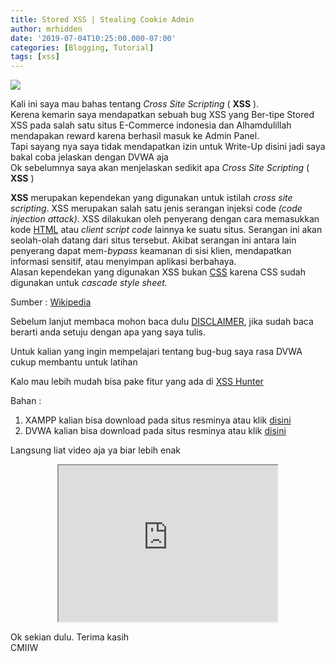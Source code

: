 ```yaml
---
title: Stored XSS | Stealing Cookie Admin
author: mrhidden
date: '2019-07-04T10:25:00.000-07:00'
categories: [Blogging, Tutorial]
tags: [xss]
---
```


![](https://1.bp.blogspot.com/-5bvTWOJBYGM/XR4acMIa5BI/AAAAAAAAAkc/ZW5Jax0vHDgcToIYKyxhKnEmoNj9IYTpwCLcBGAs/s400/cross-site-scripting-xss.jpg)

  
Kali ini saya mau bahas tentang _Cross Site Scripting_ ( **XSS** ).  
Kerena kemarin saya mendapatkan sebuah bug XSS yang Ber-tipe Stored XSS pada salah satu situs E-Commerce indonesia dan Alhamdulillah mendapakan reward karena berhasil masuk ke Admin Panel.  
Tapi sayang nya saya tidak mendapatkan izin untuk Write-Up disini jadi saya bakal coba jelaskan dengan DVWA aja  
Ok sebelumnya saya akan menjelaskan sedikit apa _Cross Site Scripting_ ( **XSS** )  
  
**XSS** merupakan kependekan yang digunakan untuk istilah _cross site scripting_. XSS merupakan salah satu jenis serangan injeksi code _(code injection attack)_. XSS dilakukan oleh penyerang dengan cara memasukkan kode [HTML](https://id.wikipedia.org/wiki/HTML "HTML") atau _client script code_ lainnya ke suatu situs. Serangan ini akan seolah-olah datang dari situs tersebut. Akibat serangan ini antara lain penyerang dapat mem-_bypass_ keamanan di sisi klien, mendapatkan informasi sensitif, atau menyimpan aplikasi berbahaya.  
Alasan kependekan yang digunakan XSS bukan [CSS](https://id.wikipedia.org/wiki/CSS "CSS") karena CSS sudah digunakan untuk _cascade style sheet._  
  
Sumber : [Wikipedia](https://id.wikipedia.org/wiki/XSS)   
  
Sebelum lanjut membaca mohon baca dulu [DISCLAIMER](/disclaimer), jika sudah baca berarti anda setuju dengan apa yang saya tulis.  
  
Untuk kalian yang ingin mempelajari tentang bug-bug saya rasa DVWA cukup membantu untuk latihan  
  
Kalo mau lebih mudah bisa pake fitur yang ada di [XSS Hunter](http://xsshunter.com/)  
  
Bahan :  

1.  XAMPP kalian bisa download pada situs resminya atau klik [disini](https://www.apachefriends.org/index.html)
2.  DVWA kalian bisa download pada situs resminya atau klik [disini](https://github.com/ethicalhack3r/DVWA)

  
Langsung liat video aja ya biar lebih enak  

<center>
  <iframe src="https://www.blogger.com/video.g?token=AD6v5dw1kgPlSTTfIDv1uebT7V_P_R-aV4V-Aar-6OktnJK9bm024XJAXh9dlknx0MgU4EUoaZvEeVGguD4jPcQo5nIRQP7eYJQIxvYTw7ot4mxxqLgyde5O2dLfI9pTswT72_N2ed7d" width="350" height="250" mozallowfullscreen="mozallowfullscreen"></iframe>
  </center>

Ok sekian dulu. Terima kasih  
CMIIW
